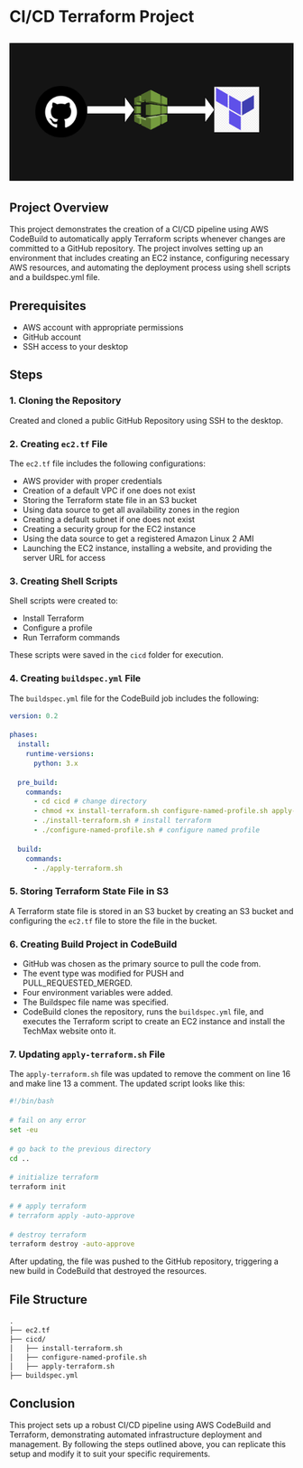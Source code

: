 # CI/CD Terraform Project

![Alt text](Full-Architecture.png)
----

## Project Overview

This project demonstrates the creation of a CI/CD pipeline using AWS CodeBuild to automatically apply Terraform scripts whenever changes are committed to a GitHub repository. The project involves setting up an environment that includes creating an EC2 instance, configuring necessary AWS resources, and automating the deployment process using shell scripts and a buildspec.yml file.

## Prerequisites

- AWS account with appropriate permissions
- GitHub account
- SSH access to your desktop

## Steps

### 1. Cloning the Repository

Created and cloned a public GitHub Repository using SSH to the desktop.

### 2. Creating `ec2.tf` File

The `ec2.tf` file includes the following configurations:
- AWS provider with proper credentials
- Creation of a default VPC if one does not exist
- Storing the Terraform state file in an S3 bucket
- Using data source to get all availability zones in the region
- Creating a default subnet if one does not exist
- Creating a security group for the EC2 instance
- Using the data source to get a registered Amazon Linux 2 AMI
- Launching the EC2 instance, installing a website, and providing the server URL for access

### 3. Creating Shell Scripts

Shell scripts were created to:
- Install Terraform
- Configure a profile
- Run Terraform commands

These scripts were saved in the `cicd` folder for execution.

### 4. Creating `buildspec.yml` File

The `buildspec.yml` file for the CodeBuild job includes the following:

```yaml
version: 0.2

phases:
  install:
    runtime-versions:
      python: 3.x

  pre_build:
    commands:
      - cd cicd # change directory
      - chmod +x install-terraform.sh configure-named-profile.sh apply-terraform.sh # make files executable
      - ./install-terraform.sh # install terraform
      - ./configure-named-profile.sh # configure named profile

  build:
    commands:
      - ./apply-terraform.sh
```

### 5. Storing Terraform State File in S3

A Terraform state file is stored in an S3 bucket by creating an S3 bucket and configuring the `ec2.tf` file to store the file in the bucket.

### 6. Creating Build Project in CodeBuild

- GitHub was chosen as the primary source to pull the code from.
- The event type was modified for PUSH and PULL_REQUESTED_MERGED.
- Four environment variables were added.
- The Buildspec file name was specified.
- CodeBuild clones the repository, runs the `buildspec.yml` file, and executes the Terraform script to create an EC2 instance and install the TechMax website onto it.

### 7. Updating `apply-terraform.sh` File

The `apply-terraform.sh` file was updated to remove the comment on line 16 and make line 13 a comment. The updated script looks like this:

```bash
#!/bin/bash

# fail on any error
set -eu

# go back to the previous directory
cd ..

# initialize terraform
terraform init

# # apply terraform
# terraform apply -auto-approve

# destroy terraform
terraform destroy -auto-approve
```

After updating, the file was pushed to the GitHub repository, triggering a new build in CodeBuild that destroyed the resources.

## File Structure

```
.
├── ec2.tf
├── cicd/
│   ├── install-terraform.sh
│   ├── configure-named-profile.sh
│   ├── apply-terraform.sh
├── buildspec.yml
```

## Conclusion

This project sets up a robust CI/CD pipeline using AWS CodeBuild and Terraform, demonstrating automated infrastructure deployment and management. By following the steps outlined above, you can replicate this setup and modify it to suit your specific requirements.
